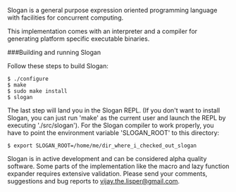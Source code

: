 Slogan is a general purpose expression oriented programming language 
with facilities for concurrent computing.

This implementation comes with an interpreter and a compiler for 
generating platform specific executable binaries.

###Building and running Slogan

Follow these steps to build Slogan:

    $ ./configure
    $ make
    $ sudo make install
    $ slogan

The last step will land you in the Slogan REPL. (If you don't want to install Slogan,
you can just run 'make' as the current user and launch the REPL by executing './src/slogan').
For the Slogan compiler to work properly, you have to point the environment variable 
'SLOGAN_ROOT' to this directory:

    $ export SLOGAN_ROOT=/home/me/dir_where_i_checked_out_slogan

Slogan is in active development and can be considered alpha quality software.
Some parts of the implementation like the macro and lazy function expander requires extensive validation.
Please send your comments, suggestions and bug reports to vijay.the.lisper@gmail.com.
